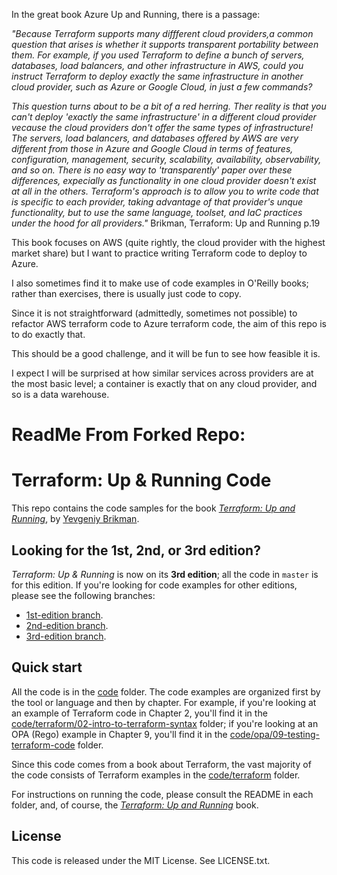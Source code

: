 In the great book Azure Up and Running, there is a passage:

*"Because Terraform supports many diffferent cloud providers,a  common question that arises is whether it supports *transparent portability* between them. For example, if you used Terraform to define a bunch of servers, databases, load balancers, and other infrastructure in AWS, could you instruct Terraform to deploy exactly the same infrastructure in another cloud provider, such as Azure or Google Cloud, in just a few commands?*

*This question turns about to be a bit of a red herring. Ther reality is that you can't deploy 'exactly the same infrastructure' in a different cloud provider vecause the cloud providers don't offer the same types of infrastructure! The servers, load balancers, and databases offered by AWS are very different from those in Azure and Google Cloud in terms of features, configuration, management, security, scalability, availability, observability, and so on. There is no easy way to 'transparently' paper over these differences, expecially as functionality in one cloud provider doesn't exist at all in the others. Terraform's approach is to allow you to write code that is specific to each provider, taking advantage of that provider's unque functionality, but to use the same language, toolset, and IaC practices under the hood for all providers."* Brikman, Terraform: Up and Running p.19

This book focuses on AWS (quite rightly, the cloud provider with the highest market share) but I want to practice writing Terraform code to deploy to Azure.

I also sometimes find it to make use of code examples in O'Reilly books; rather than exercises, there is usually just code to copy.

Since it is not straightforward (admittedly, sometimes not possible) to refactor AWS terraform code to Azure terraform code, the aim of this repo is to do exactly that. 

This should be a good challenge, and it will be fun to see how feasible it is.

I expect I will be surprised at how similar services across providers are at the most basic level; a container is exactly that on any cloud provider, and so is a data warehouse.

# ReadMe From Forked Repo:

# Terraform: Up & Running Code

This repo contains the code samples for the book *[Terraform: Up and Running](http://www.terraformupandrunning.com)*, 
by [Yevgeniy Brikman](http://www.ybrikman.com).




## Looking for the 1st, 2nd, or 3rd edition?

*Terraform: Up & Running* is now on its **3rd edition**; all the code in `master` is for this edition. If you're looking
for code examples for other editions, please see the following branches:

* [1st-edition branch](https://github.com/brikis98/terraform-up-and-running-code/tree/1st-edition).
* [2nd-edition branch](https://github.com/brikis98/terraform-up-and-running-code/tree/2nd-edition).
* [3rd-edition branch](https://github.com/brikis98/terraform-up-and-running-code/tree/3rd-edition).



## Quick start

All the code is in the [code](/code) folder. The code examples are organized first by the tool or language and then
by chapter. For example, if you're looking at an example of Terraform code in Chapter 2, you'll find it in the 
[code/terraform/02-intro-to-terraform-syntax](code/terraform/02-intro-to-terraform-syntax) folder; if you're looking at 
an OPA (Rego) example in Chapter 9, you'll find it in the 
[code/opa/09-testing-terraform-code](code/opa/09-testing-terraform-code) folder.

Since this code comes from a book about Terraform, the vast majority of the code consists of Terraform examples in the 
[code/terraform](/code/terraform) folder.

For instructions on running the code, please consult the README in each folder, and, of course, the
*[Terraform: Up and Running](http://www.terraformupandrunning.com)* book.



## License

This code is released under the MIT License. See LICENSE.txt.
